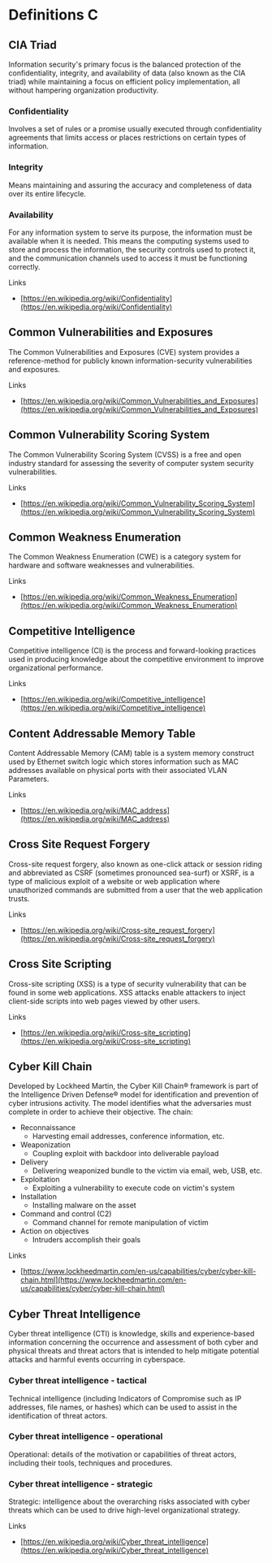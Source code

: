 # Definitions C

## CIA Triad
Information security's primary focus is the balanced protection of the confidentiality, integrity, and availability of data (also known as the CIA triad) while maintaining a focus on efficient policy implementation, all without hampering organization productivity.

### Confidentiality
Involves a set of rules or a promise usually executed through confidentiality agreements that limits access or places restrictions on certain types of information.

### Integrity
Means maintaining and assuring the accuracy and completeness of data over its entire lifecycle.

### Availability
For any information system to serve its purpose, the information must be available when it is needed. This means the computing systems used to store and process the information, the security controls used to protect it, and the communication channels used to access it must be functioning correctly.

Links
- [https://en.wikipedia.org/wiki/Confidentiality](https://en.wikipedia.org/wiki/Confidentiality)

## Common Vulnerabilities and Exposures
The Common Vulnerabilities and Exposures (CVE) system provides a reference-method for publicly known information-security vulnerabilities and exposures.

Links
- [https://en.wikipedia.org/wiki/Common_Vulnerabilities_and_Exposures](https://en.wikipedia.org/wiki/Common_Vulnerabilities_and_Exposures)

## Common Vulnerability Scoring System
The Common Vulnerability Scoring System (CVSS) is a free and open industry standard for assessing the severity of computer system security vulnerabilities.

Links
- [https://en.wikipedia.org/wiki/Common_Vulnerability_Scoring_System](https://en.wikipedia.org/wiki/Common_Vulnerability_Scoring_System)

## Common Weakness Enumeration
The Common Weakness Enumeration (CWE) is a category system for hardware and software weaknesses and vulnerabilities.

Links
- [https://en.wikipedia.org/wiki/Common_Weakness_Enumeration](https://en.wikipedia.org/wiki/Common_Weakness_Enumeration)

## Competitive Intelligence
Competitive intelligence (CI) is the process and forward-looking practices used in producing knowledge about the competitive environment to improve organizational performance.

Links
- [https://en.wikipedia.org/wiki/Competitive_intelligence](https://en.wikipedia.org/wiki/Competitive_intelligence)

## Content Addressable Memory Table
Content Addressable Memory (CAM) table is a system memory construct used by Ethernet switch logic which stores information such as MAC addresses available on physical ports with their associated VLAN Parameters.

Links
- [https://en.wikipedia.org/wiki/MAC_address](https://en.wikipedia.org/wiki/MAC_address)

## Cross Site Request Forgery
Cross-site request forgery, also known as one-click attack or session riding and abbreviated as CSRF (sometimes pronounced sea-surf) or XSRF, is a type of malicious exploit of a website or web application where unauthorized commands are submitted from a user that the web application trusts.

Links
- [https://en.wikipedia.org/wiki/Cross-site_request_forgery](https://en.wikipedia.org/wiki/Cross-site_request_forgery)

## Cross Site Scripting
Cross-site scripting (XSS) is a type of security vulnerability that can be found in some web applications.
XSS attacks enable attackers to inject client-side scripts into web pages viewed by other users.

Links
- [https://en.wikipedia.org/wiki/Cross-site_scripting](https://en.wikipedia.org/wiki/Cross-site_scripting)

## Cyber Kill Chain
Developed by Lockheed Martin, the Cyber Kill Chain® framework is part of the Intelligence Driven Defense® model for identification and prevention of cyber intrusions activity.
The model identifies what the adversaries must complete in order to achieve their objective.
The chain:
- Reconnaissance
  - Harvesting email addresses, conference information, etc.
- Weaponization
  - Coupling exploit with backdoor into deliverable payload
- Delivery
  - Delivering weaponized bundle to the victim via email, web, USB, etc.
- Exploitation
  - Exploiting a vulnerability to execute code on victim's system
- Installation
  - Installing malware on the asset
- Command and control (C2)
  - Command channel for remote manipulation of victim
- Action on objectives
  - Intruders accomplish their goals

Links
- [https://www.lockheedmartin.com/en-us/capabilities/cyber/cyber-kill-chain.html](https://www.lockheedmartin.com/en-us/capabilities/cyber/cyber-kill-chain.html)

## Cyber Threat Intelligence
Cyber threat intelligence (CTI) is knowledge, skills and experience-based information concerning the occurrence and assessment of both cyber and physical threats and threat actors that is intended to help mitigate potential attacks and harmful events occurring in cyberspace.

### Cyber threat intelligence - tactical
Technical intelligence (including Indicators of Compromise such as IP addresses, file names, or hashes) which can be used to assist in the identification of threat actors.

### Cyber threat intelligence - operational
Operational: details of the motivation or capabilities of threat actors, including their tools, techniques and procedures.

### Cyber threat intelligence - strategic
Strategic: intelligence about the overarching risks associated with cyber threats which can be used to drive high-level organizational strategy.

Links
- [https://en.wikipedia.org/wiki/Cyber_threat_intelligence](https://en.wikipedia.org/wiki/Cyber_threat_intelligence)
